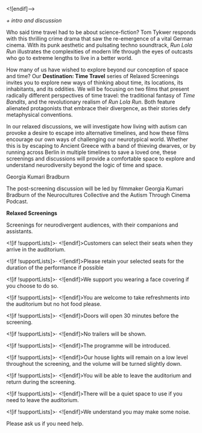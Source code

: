 


<![endif]-->

_+ intro and discussion_

Who said time travel had to be about science-fiction? Tom Tykwer responds with this thrilling crime drama that saw the re-emergence of a vital German cinema. With its punk aesthetic and pulsating techno soundtrack, _Run Lola Run_ illustrates the complexities of modern life through the eyes of outcasts who go to extreme lengths to live in a better world.

How many of us have wished to explore beyond our conception of space and time? Our **Destination: Time Travel** series of Relaxed Screenings invites you to explore new ways of thinking about time, its locations, its inhabitants, and its oddities. We will be focusing on two films that present radically different perspectives of time travel: the traditional fantasy of _Time Bandits_, and the revolutionary realism of _Run Lola Run_. Both feature alienated protagonists that embrace their divergence, as their stories defy metaphysical conventions.

In our relaxed discussions, we will investigate how living with autism can provoke a desire to escape into alternative timelines, and how these films encourage our own ways of challenging our neurotypical world. Whether this is by escaping to Ancient Greece with a band of thieving dwarves, or by running across Berlin in multiple timelines to save a loved one, these screenings and discussions will provide a comfortable space to explore and understand neurodiversity beyond the logic of time and space.

Georgia Kumari Bradburn

The post-screening discussion will be led by filmmaker Georgia Kumari Bradburn of the Neurocultures Collective and the Autism Through Cinema Podcast.

**Relaxed Screenings**

Screenings for neurodivergent audiences, with their companions and assistants.

<![if !supportLists]>· <![endif]>Customers can select their seats when they arrive in the auditorium.

<![if !supportLists]>· <![endif]>Please retain your selected seats for the duration of the performance if possible

<![if !supportLists]>· <![endif]>We support you wearing a face covering if you choose to do so.

<![if !supportLists]>· <![endif]>You are welcome to take refreshments into the auditorium but no hot food please.

<![if !supportLists]>· <![endif]>Doors will open 30 minutes before the screening.

<![if !supportLists]>· <![endif]>No trailers will be shown.

<![if !supportLists]>· <![endif]>The programme will be introduced.

<![if !supportLists]>· <![endif]>Our house lights will remain on a low level throughout the screening, and the volume will be turned slightly down.

<![if !supportLists]>· <![endif]>You will be able to leave the auditorium and return during the screening.

<![if !supportLists]>· <![endif]>There will be a quiet space to use if you need to leave the auditorium.

<![if !supportLists]>· <![endif]>We understand you may make some noise.

Please ask us if you need help.
<!--stackedit_data:
eyJoaXN0b3J5IjpbMTc4MDkyOTAyMV19
-->